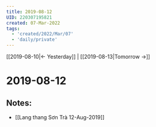 ```yaml
---
title: 2019-08-12
UID: 220307195821
created: 07-Mar-2022
tags:
  - 'created/2022/Mar/07'
  - 'daily/private'
---
```

[[2019-08-10|<- Yesterday]] | [[2019-08-13|Tomorrow ->]]
# 2019-08-12

## Notes:
- [[Lang thang Sơn Trà 12-Aug-2019]]

